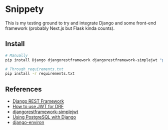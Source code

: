 # Snippety

This is my testing ground to try and integrate Django and some front-end framework (probably Next.js but Flask kinda counts).

## Install

```bash
# Manually
pip install Django djangorestframework djangorestframework-simplejwt "psycopg[binary,pool]"

# Through requirements.txt
pip install -r requirements.txt
```

## References

- [Django REST Framework](https://www.django-rest-framework.org/)
- [How to use JWT for DRF](https://www.freecodecamp.org/news/how-to-use-jwt-and-django-rest-framework-to-get-tokens/)
- [djangorestframework-simplejwt](https://github.com/jazzband/djangorestframework-simplejwt)
- [Using PostgreSQL with Django](https://djangocentral.com/using-postgresql-with-django/)
- [django-environ](https://github.com/joke2k/django-environ)
